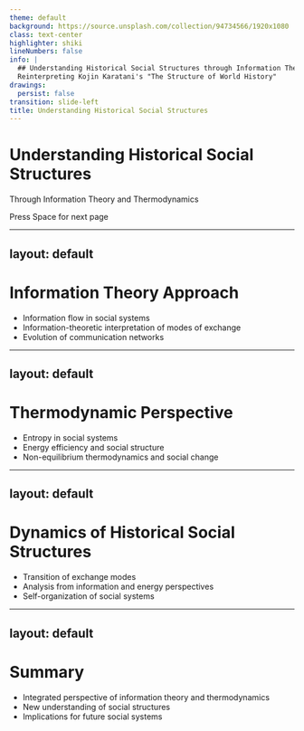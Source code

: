 ```yaml
---
theme: default
background: https://source.unsplash.com/collection/94734566/1920x1080
class: text-center
highlighter: shiki
lineNumbers: false
info: |
  ## Understanding Historical Social Structures through Information Theory and Thermodynamics
  Reinterpreting Kojin Karatani's "The Structure of World History"
drawings:
  persist: false
transition: slide-left
title: Understanding Historical Social Structures
---
```


# Understanding Historical Social Structures

Through Information Theory and Thermodynamics

<div class="pt-12">
  <span class="px-2 py-1 rounded cursor-pointer" hover="bg-white bg-opacity-10">
    Press Space for next page <carbon:arrow-right class="inline"/>
  </span>
</div>

---

## layout: default

# Information Theory Approach

- Information flow in social systems
- Information-theoretic interpretation of modes of exchange
- Evolution of communication networks

---

## layout: default

# Thermodynamic Perspective

- Entropy in social systems
- Energy efficiency and social structure
- Non-equilibrium thermodynamics and social change

---

## layout: default

# Dynamics of Historical Social Structures

- Transition of exchange modes
- Analysis from information and energy perspectives
- Self-organization of social systems

---

## layout: default

# Summary

- Integrated perspective of information theory and thermodynamics
- New understanding of social structures
- Implications for future social systems
